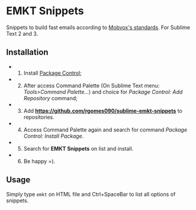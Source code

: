 EMKT Snippets
=====================

Snippets to build fast emails according to [Mobvox's standards](https://docs.google.com/a/mobvox.com.br/document/d/1qAihFr_3w9KexLNbXNcl9AGPvBy-rUFBT64Fn7DhzSY/).
For Sublime Text 2 and 3.

Installation
---------------------

- 1. Install [Package Control](https://sublime.wbond.net/installation);
- 2. After access Command Palette (On Sublime Text menu: *Tools>Command Palette...*) and choice for *Package Control: Add Repository* command;
- 3. Add **https://github.com/rgomes090/sublime-emkt-snippets** to repositories.
- 4. Access Command Palette again and search for command *Package Control: Install Package*.
- 5. Search for **EMKT Snippets** on list and install.
- 6. Be happy =).

Usage
----------------------

Simply type ```emkt``` on HTML file and Ctrl+SpaceBar to list all options of snippets.